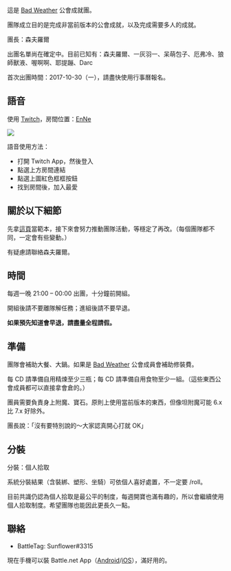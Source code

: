 這是 [Bad Weather](https://dalechou.github.io/guild/) 公會成就團。

團隊成立目的是完成非當前版本的公會成就，以及完成需要多人的成就。

團長：森夫羅爾

出團名單尚在確定中。目前已知有：森夫羅爾、一灰羽一、呆萌包子、厄弗冷、狼師獸液、喔啊啊、耶提蹦、Darc

首次出團時間：2017-10-30（一），請盡快使用行事曆報名。

## 語音

使用 [Twitch](https://app.twitch.tv/download)，房間位置：[EnNe](https://invite.twitch.tv/EnNe)

![](https://dalechou.github.com/raid2/Twitch.png)

語音使用方法：
- 打開 Twitch App，然後登入
- 點選上方房間連結
- 點選上圖紅色框框按鈕
- 找到房間後，加入最愛

## 關於以下細節

先拿[這頁](https://dalechou.github.io/raid/)當範本，接下來會努力推動團隊活動，等穩定了再改。（每個團隊都不同，一定會有些變動。）

有疑慮請聯絡森夫羅爾。

## 時間

每週一晚 21:00 – 00:00 出團，十分鐘前開組。

開組後請不要離隊解任務；進組後請不要早退。

**如果預先知道會早退，請盡量全程請假。**

## 準備

團隊會補助大餐、大鍋。如果是 [Bad Weather](https://dalechou.github.io/guild/) 公會成員會補助修裝費。

每 CD 請準備自用精煉至少三瓶；每 CD 請準備自用食物至少一組。（這些東西公會成員都可以直接拿會倉的。）

團員需要負責身上附魔、寶石。原則上使用當前版本的東西，但像坦附魔可能 6.x 比 7.x 好除外。

團長說：「沒有要特別說的～大家認真開心打就 OK」

## 分裝

分裝：個人拾取

系統分裝結果（含裝綁、塑形、坐騎）可依個人喜好處置，不一定要 /roll。

目前共識仍認為個人拾取是最公平的制度，每週開寶也滿有趣的，所以會繼續使用個人拾取制度。希望團隊也能因此更長久一點。

## 聯絡

- BattleTag: Sunflower#3315

現在手機可以裝 Battle.net App（[Android](https://play.google.com/store/apps/details?id=com.blizzard.messenger)/[iOS](https://itunes.apple.com/us/app/blizzard-battle-net/id1241040030)），滿好用的。
